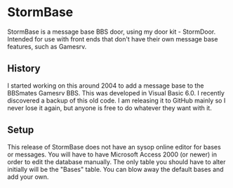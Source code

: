 # StormBase
StormBase is a message base BBS door, using my door kit - StormDoor. Intended for use with front ends that don't have their own message base features, such as Gamesrv. 

## History
I started working on this around 2004 to add a message base to the BBSmates Gamesrv BBS. This was developed in Visual Basic 6.0. I recently discovered a backup of this old code. I am releasing it to GitHub mainly so I never lose it again, but anyone is free to do whatever they want with it.

## Setup
This release of StormBase does not have an sysop online editor for bases or messages. You will have to have Microsoft Access 2000 (or newer) in order to edit the database manually. The only table you should have to alter initially will be the "Bases" table. You can blow away the default bases and add your own.
